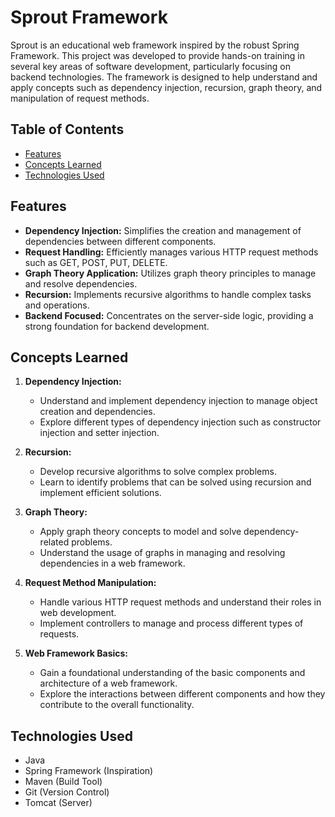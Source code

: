 # Sprout Framework

Sprout is an educational web framework inspired by the robust Spring Framework. This project was developed to provide
hands-on training in several key areas of software development, particularly focusing on backend technologies. The
framework is designed to help understand and apply concepts such as dependency injection, recursion, graph theory, and
manipulation of request methods.

## Table of Contents

- [Features](#features)
- [Concepts Learned](#concepts-learned)
- [Technologies Used](#technologies-used)

## Features

- **Dependency Injection:** Simplifies the creation and management of dependencies between different components.
- **Request Handling:** Efficiently manages various HTTP request methods such as GET, POST, PUT, DELETE.
- **Graph Theory Application:** Utilizes graph theory principles to manage and resolve dependencies.
- **Recursion:** Implements recursive algorithms to handle complex tasks and operations.
- **Backend Focused:** Concentrates on the server-side logic, providing a strong foundation for backend development.

## Concepts Learned

1. **Dependency Injection:**
    - Understand and implement dependency injection to manage object creation and dependencies.
    - Explore different types of dependency injection such as constructor injection and setter injection.

2. **Recursion:**
    - Develop recursive algorithms to solve complex problems.
    - Learn to identify problems that can be solved using recursion and implement efficient solutions.

3. **Graph Theory:**
    - Apply graph theory concepts to model and solve dependency-related problems.
    - Understand the usage of graphs in managing and resolving dependencies in a web framework.

4. **Request Method Manipulation:**
    - Handle various HTTP request methods and understand their roles in web development.
    - Implement controllers to manage and process different types of requests.

5. **Web Framework Basics:**
    - Gain a foundational understanding of the basic components and architecture of a web framework.
    - Explore the interactions between different components and how they contribute to the overall functionality.

## Technologies Used

- Java
- Spring Framework (Inspiration)
- Maven (Build Tool)
- Git (Version Control)
- Tomcat (Server)
